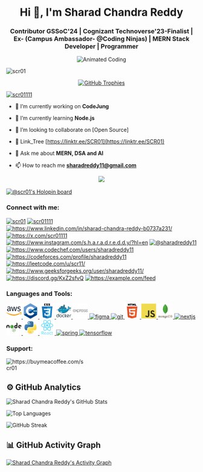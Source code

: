 <h1 align="center">Hi 👋, I'm Sharad Chandra Reddy</h1>
<h3 align="center"> Contributor GSSoC'24 | Cognizant Technoverse'23-Finalist | Ex- (Campus Ambassador- @Coding Ninjas) | MERN Stack Developer | Programmer </h3>

<p align="center">
  <img src="https://user-images.githubusercontent.com/74038190/218265814-3084a4ba-809c-4135-afc0-8685d0f634b3.gif" alt="Animated Coding" width="300" height="300" />
</p>

<p align="left"> <img src="https://komarev.com/ghpvc/?username=scr01&label=Profile%20views&color=0e75b6&style=flat" alt="scr01" /> </p>

<div align="center">
  <a href="https://github.com/ryo-ma/github-profile-trophy">
    <img src="https://github-profile-trophy.vercel.app/?username=scr01&margin-w=15&margin-h=15&column=7&theme=gruvbox" alt="GitHub Trophies" />
  </a>
</div>

<p align="left"> <a href="https://twitter.com/scr01111" target="blank"><img src="https://img.shields.io/twitter/follow/scr01111?logo=twitter&style=for-the-badge" alt="scr01111" /></a> </p>

- 🔭 I’m currently working on **CodeJung**

- 🌱 I’m currently learning **Node.js**

- 👯 I’m looking to collaborate on [Open Source]

- 🌴 Link_Tree [https://linktr.ee/SCR01](https://linktr.ee/SCR01)

- 💬 Ask me about **MERN, DSA and AI**

- 📫 How to reach me **sharadreddy11@gmail.com**

<p align="center">
  <img src="https://user-images.githubusercontent.com/74038190/225813708-98b745f2-7d22-48cf-9150-083f1b00d6c9.gif" width="600" heigh="400" />
</p>

<p><a href="https://holopin.me/sharad"><img src="https://holopin.me/sharad" alt="@scr01's Holopin board"></a></p>

<h3 align="left">Connect with me:</h3>
<p align="left">
<a href="https://dev.to/scr01" target="blank"><img align="center" src="https://raw.githubusercontent.com/rahuldkjain/github-profile-readme-generator/master/src/images/icons/Social/devto.svg" alt="scr01" height="30" width="40" /></a>
<a href="https://twitter.com/scr01111" target="blank"><img align="center" src="https://raw.githubusercontent.com/rahuldkjain/github-profile-readme-generator/master/src/images/icons/Social/twitter.svg" alt="scr01111" height="30" width="40" /></a>
<a href="https://linkedin.com/in/https://www.linkedin.com/in/sharad-chandra-reddy-b0737a231/" target="blank"><img align="center" src="https://raw.githubusercontent.com/rahuldkjain/github-profile-readme-generator/master/src/images/icons/Social/linked-in-alt.svg" alt="https://www.linkedin.com/in/sharad-chandra-reddy-b0737a231/" height="30" width="40" /></a>
<a href="https://stackoverflow.com/users/https://x.com/scr01111" target="blank"><img align="center" src="https://raw.githubusercontent.com/rahuldkjain/github-profile-readme-generator/master/src/images/icons/Social/stack-overflow.svg" alt="https://x.com/scr01111" height="30" width="40" /></a>
<a href="https://instagram.com/https://www.instagram.com/s.h.a.r.a.d.r.e.d.d.y/?hl=en" target="blank"><img align="center" src="https://raw.githubusercontent.com/rahuldkjain/github-profile-readme-generator/master/src/images/icons/Social/instagram.svg" alt="https://www.instagram.com/s.h.a.r.a.d.r.e.d.d.y/?hl=en" height="30" width="40" /></a>
<a href="https://medium.com/@sharadreddy11" target="blank"><img align="center" src="https://raw.githubusercontent.com/rahuldkjain/github-profile-readme-generator/master/src/images/icons/Social/medium.svg" alt="@sharadreddy11" height="30" width="40" /></a>
<a href="https://www.codechef.com/users/https://www.codechef.com/users/sharadreddy11" target="blank"><img align="center" src="https://cdn.jsdelivr.net/npm/simple-icons@3.1.0/icons/codechef.svg" alt="https://www.codechef.com/users/sharadreddy11" height="30" width="40" /></a>
<a href="https://codeforces.com/profile/https://codeforces.com/profile/sharadreddy11" target="blank"><img align="center" src="https://raw.githubusercontent.com/rahuldkjain/github-profile-readme-generator/master/src/images/icons/Social/codeforces.svg" alt="https://codeforces.com/profile/sharadreddy11" height="30" width="40" /></a>
<a href="https://www.leetcode.com/https://leetcode.com/u/scr11/" target="blank"><img align="center" src="https://raw.githubusercontent.com/rahuldkjain/github-profile-readme-generator/master/src/images/icons/Social/leet-code.svg" alt="https://leetcode.com/u/scr11/" height="30" width="40" /></a>
<a href="https://auth.geeksforgeeks.org/user/https://www.geeksforgeeks.org/user/sharadreddy11/" target="blank"><img align="center" src="https://raw.githubusercontent.com/rahuldkjain/github-profile-readme-generator/master/src/images/icons/Social/geeks-for-geeks.svg" alt="https://www.geeksforgeeks.org/user/sharadreddy11/" height="30" width="40" /></a>
<a href="https://discord.gg/https://discord.gg/KxZ2sfvQ" target="blank"><img align="center" src="https://raw.githubusercontent.com/rahuldkjain/github-profile-readme-generator/master/src/images/icons/Social/discord.svg" alt="https://discord.gg/KxZ2sfvQ" height="30" width="40" /></a>
<a href="/https://example.com/feed" target="blank"><img align="center" src="https://raw.githubusercontent.com/rahuldkjain/github-profile-readme-generator/master/src/images/icons/Social/rss.svg" alt="https://example.com/feed" height="30" width="40" /></a>
</p>

<h3 align="left">Languages and Tools:</h3>
<p align="left"> <a href="https://aws.amazon.com" target="_blank" rel="noreferrer"> <img src="https://raw.githubusercontent.com/devicons/devicon/master/icons/amazonwebservices/amazonwebservices-original-wordmark.svg" alt="aws" width="40" height="40"/> </a> <a href="https://www.w3schools.com/cpp/" target="_blank" rel="noreferrer"> <img src="https://raw.githubusercontent.com/devicons/devicon/master/icons/cplusplus/cplusplus-original.svg" alt="cplusplus" width="40" height="40"/> </a> <a href="https://www.w3schools.com/css/" target="_blank" rel="noreferrer"> <img src="https://raw.githubusercontent.com/devicons/devicon/master/icons/css3/css3-original-wordmark.svg" alt="css3" width="40" height="40"/> </a> <a href="https://www.docker.com/" target="_blank" rel="noreferrer"> <img src="https://raw.githubusercontent.com/devicons/devicon/master/icons/docker/docker-original-wordmark.svg" alt="docker" width="40" height="40"/> </a> <a href="https://expressjs.com" target="_blank" rel="noreferrer"> <img src="https://raw.githubusercontent.com/devicons/devicon/master/icons/express/express-original-wordmark.svg" alt="express" width="40" height="40"/> </a> <a href="https://www.figma.com/" target="_blank" rel="noreferrer"> <img src="https://www.vectorlogo.zone/logos/figma/figma-icon.svg" alt="figma" width="40" height="40"/> </a> <a href="https://git-scm.com/" target="_blank" rel="noreferrer"> <img src="https://www.vectorlogo.zone/logos/git-scm/git-scm-icon.svg" alt="git" width="40" height="40"/> </a> <a href="https://www.w3.org/html/" target="_blank" rel="noreferrer"> <img src="https://raw.githubusercontent.com/devicons/devicon/master/icons/html5/html5-original-wordmark.svg" alt="html5" width="40" height="40"/> </a> <a href="https://developer.mozilla.org/en-US/docs/Web/JavaScript" target="_blank" rel="noreferrer"> <img src="https://raw.githubusercontent.com/devicons/devicon/master/icons/javascript/javascript-original.svg" alt="javascript" width="40" height="40"/> </a> <a href="https://www.mongodb.com/" target="_blank" rel="noreferrer"> <img src="https://raw.githubusercontent.com/devicons/devicon/master/icons/mongodb/mongodb-original-wordmark.svg" alt="mongodb" width="40" height="40"/> </a> <a href="https://nextjs.org/" target="_blank" rel="noreferrer"> <img src="https://cdn.worldvectorlogo.com/logos/nextjs-2.svg" alt="nextjs" width="40" height="40"/> </a> <a href="https://nodejs.org" target="_blank" rel="noreferrer"> <img src="https://raw.githubusercontent.com/devicons/devicon/master/icons/nodejs/nodejs-original-wordmark.svg" alt="nodejs" width="40" height="40"/> </a> <a href="https://www.python.org" target="_blank" rel="noreferrer"> <img src="https://raw.githubusercontent.com/devicons/devicon/master/icons/python/python-original.svg" alt="python" width="40" height="40"/> </a> <a href="https://reactjs.org/" target="_blank" rel="noreferrer"> <img src="https://raw.githubusercontent.com/devicons/devicon/master/icons/react/react-original-wordmark.svg" alt="react" width="40" height="40"/> </a> <a href="https://spring.io/" target="_blank" rel="noreferrer"> <img src="https://www.vectorlogo.zone/logos/springio/springio-icon.svg" alt="spring" width="40" height="40"/> </a> <a href="https://www.tensorflow.org" target="_blank" rel="noreferrer"> <img src="https://www.vectorlogo.zone/logos/tensorflow/tensorflow-icon.svg" alt="tensorflow" width="40" height="40"/> </a> </p>

<h3 align="left">Support:</h3>
<p><a href="https://www.buymeacoffee.com/https://buymeacoffee.com/scr01"> <img align="left" src="https://cdn.buymeacoffee.com/buttons/v2/default-yellow.png" height="50" width="210" alt="https://buymeacoffee.com/scr01" /></a></p><br><br>

## ⚙️ GitHub Analytics

![Sharad Chandra Reddy's GitHub Stats](https://github-readme-stats.vercel.app/api?username=SCR01&show_icons=true&theme=dark)

![Top Languages](https://github-readme-stats.vercel.app/api/top-langs/?username=SCR01&layout=compact&theme=dark)

![GitHub Streak](https://github-readme-streak-stats.herokuapp.com/?user=SCR01&theme=dark)


## 📊 GitHub Activity Graph

[![Sharad Chandra Reddy's Activity Graph](https://github-readme-activity-graph.vercel.app/graph?username=SCR01&bg_color=0d1117&color=58a6ff&line=58a6ff&point=444c56&area=true&hide_border=true)](https://github.com/ashutosh00710/github-readme-activity-graph)

